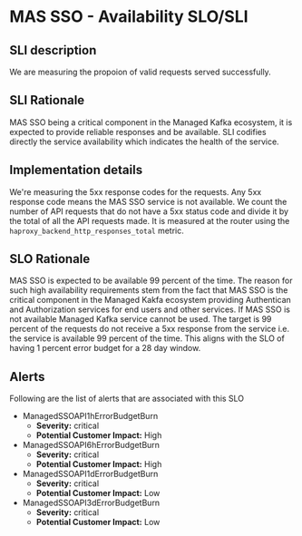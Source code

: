 # MAS SSO  - Availability SLO/SLI

## SLI description

We are measuring the propoion of valid requests served successfully.




## SLI Rationale

MAS SSO being a critical component in the Managed Kafka ecosystem, it is expected to provide reliable responses and be available.
SLI codifies directly the service availability which indicates the health of the service. 


## Implementation details

We're measuring the 5xx response codes for the requests. Any 5xx response code means the MAS SSO service is not available. 
We count the number of API requests that do not have a 5xx status code and divide it by the total of all the API requests made. 
It is measured at the router using the `haproxy_backend_http_responses_total` metric.

## SLO Rationale

MAS SSO is expected to be available 99 percent of the time. The reason for such high availability requirements stem from the fact that
MAS SSO is the critical component in the Managed Kakfa ecosystem providing Authentican and Authorization services for end users and other services.
If MAS SSO is not available Managed Kafka service cannot be used.
The target is 99 percent of the requests do not receive a 5xx response from the service i.e. the service is available 99 percent of the time.
This aligns with the SLO of having 1 percent error budget for a 28 day window.

## Alerts

Following are the list of alerts that are associated with this SLO

- ManagedSSOAPI1hErrorBudgetBurn
  - **Severity:** critical
  - **Potential Customer Impact:** High
- ManagedSSOAPI6hErrorBudgetBurn
  - **Severity:** critical
  - **Potential Customer Impact:** High
- ManagedSSOAPI1dErrorBudgetBurn
  - **Severity:** critical
  - **Potential Customer Impact:** Low
- ManagedSSOAPI3dErrorBudgetBurn
  - **Severity:** critical
  - **Potential Customer Impact:** Low
  

